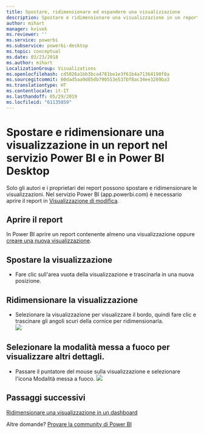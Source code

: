 ```yaml
---
title: Spostare, ridimensionare ed espandere una visualizzazione
description: Spostare e ridimensionare una visualizzazione in un report nel servizio Power BI e in Power BI Desktop
author: mihart
manager: kvivek
ms.reviewer: ''
ms.service: powerbi
ms.subservice: powerbi-desktop
ms.topic: conceptual
ms.date: 03/23/2018
ms.author: mihart
LocalizationGroup: Visualizations
ms.openlocfilehash: cd5026a1bb3bca4781be1e3f61b4a71364190f8a
ms.sourcegitcommit: 60dad5aa0d85db790553e537bf8ac34ee3289ba3
ms.translationtype: HT
ms.contentlocale: it-IT
ms.lasthandoff: 05/29/2019
ms.locfileid: "61135859"
---
```

# <a name="move-and-resize-a-visualization-in-a-report-in-power-bi-service-and-power-bi-desktop"></a>Spostare e ridimensionare una visualizzazione in un report nel servizio Power BI e in Power BI Desktop
Solo gli autori e i proprietari dei report possono spostare e ridimensionare le visualizzazioni. Nel servizio Power BI (app.powerbi.com) è necessario aprire il report in [Visualizzazione di modifica](../consumer/end-user-reading-view.md).

## <a name="open-the-report"></a>Aprire il report
In Power BI aprire un report contenente almeno una visualizzazione oppure [creare una nuova visualizzazione](power-bi-report-add-visualizations-i.md). 

## <a name="move-the-visualization"></a>Spostare la visualizzazione
* Fare clic sull'area vuota della visualizzazione e trascinarla in una nuova posizione.

## <a name="resize-the-visualization"></a>Ridimensionare la visualizzazione
* Selezionare la visualizzazione per visualizzare il bordo, quindi fare clic e trascinare gli angoli scuri della cornice per ridimensionarla.  
  ![](media/power-bi-visualization-move-and-resize/untitled.gif)

## <a name="select-focus-mode-to-see-more-detail"></a>Selezionare la modalità messa a fuoco per visualizzare altri dettagli.
* Passare il puntatore del mouse sulla visualizzazione e selezionare l'icona Modalità messa a fuoco.
  ![](media/power-bi-visualization-move-and-resize/pbi_popouticon.jpg)

## <a name="next-steps"></a>Passaggi successivi
[Ridimensionare una visualizzazione in un dashboard](../service-dashboard-edit-tile.md)  

Altre domande? [Provare la community di Power BI](http://community.powerbi.com/)